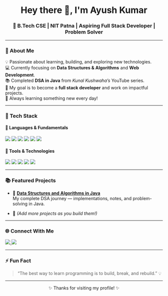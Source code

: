 <h1 align="center">Hey there 👋, I'm Ayush Kumar</h1>
<h3 align="center">🚀 B.Tech CSE | NIT Patna | Aspiring Full Stack Developer | Problem Solver</h3>

---

### 🌟 About Me

💡 Passionate about learning, building, and exploring new technologies.  
💻 Currently focusing on **Data Structures & Algorithms** and **Web Development**.  
📚 Completed **DSA in Java** from *Kunal Kushwaha’s* YouTube series.  
🚀 My goal is to become a **full stack developer** and work on impactful projects.  
🎯 Always learning something new every day!

---

### 🧠 Tech Stack

#### 🚀 Languages & Fundamentals
<p>
  <img src="https://img.shields.io/badge/Java-orange?style=for-the-badge&logo=java&logoColor=white" />
  <img src="https://img.shields.io/badge/C++-blue?style=for-the-badge&logo=cplusplus&logoColor=white" />
  <img src="https://img.shields.io/badge/C-00599C?style=for-the-badge&logo=c&logoColor=white" />
  <img src="https://img.shields.io/badge/HTML5-E34F26?style=for-the-badge&logo=html5&logoColor=white" />
  <img src="https://img.shields.io/badge/CSS3-1572B6?style=for-the-badge&logo=css3&logoColor=white" />
  <img src="https://img.shields.io/badge/JavaScript-F7DF1E?style=for-the-badge&logo=javascript&logoColor=black" />
</p>

#### 🧩 Tools & Technologies
<p>
  <img src="https://img.shields.io/badge/Git-F05032?style=for-the-badge&logo=git&logoColor=white" />
  <img src="https://img.shields.io/badge/GitHub-181717?style=for-the-badge&logo=github&logoColor=white" />
  <img src="https://img.shields.io/badge/MySQL-00758F?style=for-the-badge&logo=mysql&logoColor=white" />
  <img src="https://img.shields.io/badge/VS%20Code-0078D7?style=for-the-badge&logo=visualstudiocode&logoColor=white" />
  <img src="https://img.shields.io/badge/IntelliJ%20IDEA-000000?style=for-the-badge&logo=intellijidea&logoColor=white" />
</p>

---

### 📚 Featured Projects

- 🔹 [**Data Structures and Algorithms in Java**](https://github.com/AyushKumar9631/Data-Structures-and-Algorithms-in-Java)  
  My complete DSA journey — implementations, notes, and problem-solving in Java.

- 🔹 *(Add more projects as you build them!)*

---

### 🌐 Connect With Me

<p align="left">
  <a href="https://linkedin.com/in/ayush-kumar-nitp" target="_blank">
    <img src="https://img.shields.io/badge/LinkedIn-0077B5?style=for-the-badge&logo=linkedin&logoColor=white"/>
  </a>
  <a href="https://github.com/AyushKumar9631" target="_blank">
    <img src="https://img.shields.io/badge/GitHub-181717?style=for-the-badge&logo=github&logoColor=white"/>
  </a>
</p>

---

### ⚡ Fun Fact
> “The best way to learn programming is to build, break, and rebuild.” 💡

---

<p align="center">✨ Thanks for visiting my profile! ✨</p>

